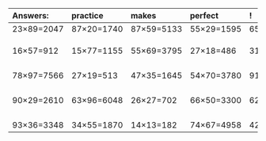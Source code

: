 | Answers: | practice | makes | perfect | ! |
| :--- | :--- | :--- | :--- | :--- |
| 23×89=2047 | 87×20=1740 | 87×59=5133 | 55×29=1595 | 65×47=3055 | 
|   |   |   |   |   | 
|   |   |   |   |   | 
|   |   |   |   |   | 
| 16×57=912 | 15×77=1155 | 55×69=3795 | 27×18=486 | 31×80=2480 | 
|   |   |   |   |   | 
|   |   |   |   |   | 
|   |   |   |   |   | 
|   |   |   |   |   | 
| 78×97=7566 | 27×19=513 | 47×35=1645 | 54×70=3780 | 91×60=5460 | 
|   |   |   |   |   | 
|   |   |   |   |   | 
|   |   |   |   |   | 
|   |   |   |   |   | 
| 90×29=2610 | 63×96=6048 | 26×27=702 | 66×50=3300 | 62×81=5022 | 
|   |   |   |   |   | 
|   |   |   |   |   | 
|   |   |   |   |   | 
|   |   |   |   |   | 
| 93×36=3348 | 34×55=1870 | 14×13=182 | 74×67=4958 | 42×50=2100 | 
